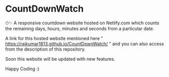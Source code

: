 # CountDownWatch

⏱✨
A responsive countdown website hosted on Netlify.com which counts the remaining days, hours, minutes and seconds from a particular date.

A link for this hosted website mentioned here " https://rajkumar1813.github.io/CountDownWatch/ " and you can also access from the description of this repository.

Soon this website will be updated with new features.


Happy Coding :)

